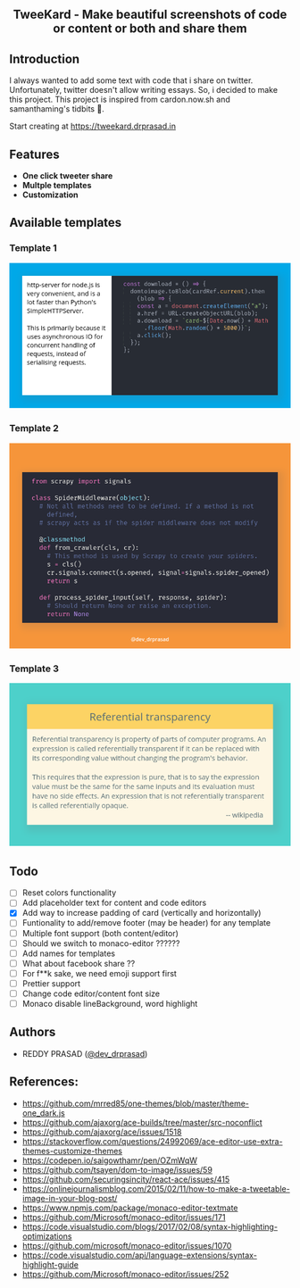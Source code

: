 <p>
    <h2 align="center">TweeKard - Make beautiful screenshots of code or content or both and share them</h2>
</p>

## Introduction

I always wanted to add some text with code that i share on twitter. Unfortunately, twitter doesn't allow writing essays. So, i decided to make this project. This project is inspired from cardon.now.sh and samanthaming's tidbits 🙏.

Start creating at https://tweekard.drprasad.in

## Features

- **One click tweeter share**
- **Multple templates**
- **Customization**

## Available templates

### Template 1

<img src="public/images/card1.png" />

### Template 2

<img src="public/images/card2.png" />

### Template 3

<img src="public/images/card3.png" />

## Todo

- [ ] Reset colors functionality
- [ ] Add placeholder text for content and code editors
- [x] Add way to increase padding of card (vertically and horizontally)
- [ ] Funtionality to add/remove footer (may be header) for any template
- [ ] Multiple font support (both content/editor)
- [ ] Should we switch to monaco-editor ??????
- [ ] Add names for templates
- [ ] What about facebook share ??
- [ ] For f\*\*k sake, we need emoji support first
- [ ] Prettier support
- [ ] Change code editor/content font size
- [ ] Monaco disable lineBackground, word highlight

## Authors

- REDDY PRASAD ([@dev_drprasad](https://twitter.com/dev_drprasad))

## References:

- https://github.com/mrred85/one-themes/blob/master/theme-one_dark.js
- https://github.com/ajaxorg/ace-builds/tree/master/src-noconflict
- https://github.com/ajaxorg/ace/issues/1518
- https://stackoverflow.com/questions/24992069/ace-editor-use-extra-themes-customize-themes
- https://codepen.io/saigowthamr/pen/OZmWqW
- https://github.com/tsayen/dom-to-image/issues/59
- https://github.com/securingsincity/react-ace/issues/415
- https://onlinejournalismblog.com/2015/02/11/how-to-make-a-tweetable-image-in-your-blog-post/
- https://www.npmjs.com/package/monaco-editor-textmate
- https://github.com/Microsoft/monaco-editor/issues/171
- https://code.visualstudio.com/blogs/2017/02/08/syntax-highlighting-optimizations
- https://github.com/microsoft/monaco-editor/issues/1070
- https://code.visualstudio.com/api/language-extensions/syntax-highlight-guide
- https://github.com/Microsoft/monaco-editor/issues/252
